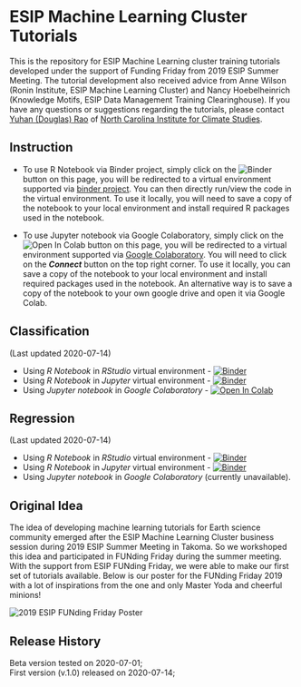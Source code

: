 # ESIP Machine Learning Cluster Tutorials  

This is the repository for ESIP Machine Learning cluster training tutorials developed under the support of Funding Friday from 2019 ESIP Summer Meeting. The tutorial development also received advice from Anne Wilson (Ronin Institute, ESIP Machine Learning Cluster) and Nancy Hoebelheinrich (Knowledge Motifs, ESIP Data Management Training Clearinghouse). If you have any questions or suggestions regarding the tutorials, please contact [Yuhan (Douglas) Rao](mailto:yuhan.rao@gmail.com) of [North Carolina Institute for Climate Studies](https://ncics.org/people/douglas-rao/).  

## Instruction  

- To use R Notebook via Binder project, simply click on the ![Binder](https://mybinder.org/badge_logo.svg) button on this page, you will be redirected to a virtual environment supported via [binder project](mybinder.org). You can then directly run/view the code in the virtual environment.  To use it locally, you will need to save a copy of the notebook to your local environment and install required R packages used in the notebook.  

- To use Jupyter notebook via Google Colaboratory, simply click on the ![Open In Colab](https://colab.research.google.com/assets/colab-badge.svg) button on this page, you will be redirected to a virtual environment supported via [Google Colaboratory](https://colab.research.google.com/notebooks/intro.ipynb#scrollTo=GJBs_flRovLc). You will need to click on the _**Connect**_ button on the top right corner. To use it locally, you can save a copy of the notebook to your local environment and install required packages used in the notebook. An alternative way is to save a copy of the notebook to your own google drive and open it via Google Colab.   

## Classification  

(Last updated 2020-07-14)

- Using *R Notebook* in *RStudio* virtual environment - [![Binder](https://mybinder.org/badge_logo.svg)](https://mybinder.org/v2/gh/geo-yrao/esip-ml-tutorials/master?urlpath=rstudio?/classification/ESIP-Machine-Learning-Tutorial-Classification.Rmd)  
- Using *R Notebook* in *Jupyter* virtual environment - [![Binder](https://mybinder.org/badge_logo.svg)](https://mybinder.org/v2/gh/geo-yrao/esip-ml-tutorials/master?filepath=classification%2FESIP-Machine-Learning-Tutorial-Classification-R.ipynb)  
- Using *Jupyter notebook* in *Google Colaboratory* - [![Open In Colab](https://colab.research.google.com/assets/colab-badge.svg)](https://colab.research.google.com/github/geo-yrao/esip-ml-tutorials/blob/master/classification/ESIP_Machine_Learning_Tutorials_Classification-Python.ipynb)

## Regression

(Last updated 2020-07-14)

- Using *R Notebook* in *RStudio* virtual environment - [![Binder](https://mybinder.org/badge_logo.svg)](https://mybinder.org/v2/gh/geo-yrao/esip-ml-tutorials/master)  
- Using *R Notebook* in *Jupyter* virtual environment - [![Binder](https://mybinder.org/badge_logo.svg)](https://mybinder.org/v2/gh/geo-yrao/esip-ml-tutorials/master)  
- Using *Jupyter notebook* in *Google Colaboratory* (currently unavailable).

## Original Idea  

The idea of developing machine learning tutorials for Earth science community emerged after the ESIP Machine Learning Cluster business session during 2019 ESIP Summer Meeting in Takoma. So we workshoped this idea and participated in FUNding Friday during the summer meeting. With the support from ESIP FUNding Friday, we were able to make our first set of tutorials available. Below is our poster for the FUNding Friday 2019 with a lot of inspirations from the one and only Master Yoda and cheerful minions!

![2019 ESIP FUNding Friday Poster](ESIP-FUNdingFriday-2019.jpg)

## Release History  

Beta version tested on 2020-07-01;  
First version (v.1.0) released on 2020-07-14; 
